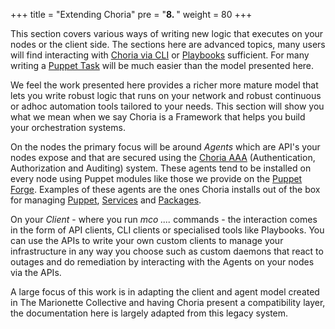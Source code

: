 +++
title = "Extending Choria"
pre = "<b>8. </b>"
weight = 80
+++

This section covers various ways of writing new logic that executes on your nodes or the client side. The sections here are advanced topics, many users will find interacting with [Choria via CLI](/docs/concepts/cli/) or [Playbooks](/docs/playbooks) sufficient. For many writing a [Puppet Task](/docs/tasks) will be much easier than the model presented here.

We feel the work presented here provides a richer more mature model that lets you write robust logic that runs on your network and robust continuous or adhoc automation tools tailored to your needs.  This section will show you what we mean when we say Choria is a Framework that helps you build your orchestration systems.

On the nodes the primary focus will be around _Agents_ which are API's your nodes expose and that are secured using the [Choria AAA](/docs/configuration/aaa/) (Authentication, Authorization and Auditing) system.  These agents tend to be installed on every node using Puppet modules like those we provide on the [Puppet Forge](https://forge.puppet.com/choria).  Examples of these agents are the ones Choria installs out of the box for managing [Puppet](https://forge.puppet.com/choria/mcollective_agent_puppet), [Services](https://forge.puppet.com/choria/mcollective_agent_service) and [Packages](https://forge.puppet.com/choria/mcollective_agent_package).

On your _Client_ - where you run _mco ...._ commands - the interaction comes in the form of API clients, CLI clients or specialised tools like Playbooks.  You can use the APIs to write your own custom clients to manage your infrastructure in any way you choose such as custom daemons that react to outages and do remediation by interacting with the Agents on your nodes via the APIs.

A large focus of this work is in adapting the client and agent model created in The Marionette Collective and having Choria present a compatibility layer, the documentation here is largely adapted from this legacy system.
